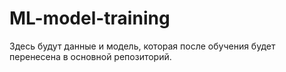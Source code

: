 # ML-model-training
Здесь будут данные и модель, которая после обучения будет перенесена в основной репозиторий.
